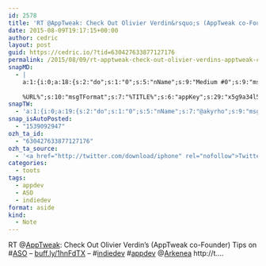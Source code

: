 ```yaml
---
id: 2578
title: 'RT @AppTweak: Check Out Olivier Verdin&rsquo;s (AppTweak co-Founder) Tips on #ASO &#8211; buff.ly/1hnFdTX &#8211; #indiedev #appdev @Arkenea http://t.…'
date: 2015-08-09T19:17:15+00:00
author: cedric
layout: post
guid: https://cedric.io/?tid=630427633877127176
permalink: /2015/08/09/rt-apptweak-check-out-olivier-verdins-apptweak-co-founder-tips-on-aso-buff-ly-1hnfdtx-indiedev-appdev-arkenea-http-t/
snapMD:
  - |
    a:1:{i:0;a:18:{s:2:"do";s:1:"0";s:5:"nName";s:9:"Medium #0";s:9:"msgFormat";s:19:"%FULLTEXT%
    
    %URL%";s:10:"msgTFormat";s:7:"%TITLE%";s:6:"appKey";s:29:"x5g9a34l5z294i5y2q284e4g54454";s:6:"appSec";s:85:"d3h0a44e4s2b4i5u2r234m5f5b4v2l5q2a444h574347464a454x2w20374447494c484b4w2c464f5u2d4z2";s:8:"inclTags";s:1:"1";s:7:"fltrsOn";i:0;s:5:"fltrs";a:0:{}s:7:"proxyOn";i:0;s:7:"useSURL";i:0;s:1:"v";i:350;s:4:"publ";s:1:"0";s:11:"accessToken";s:65:"2353413aa5437433e5648ccf74a16119308317c52d1a24d8ed99f26add037528a";s:12:"appAppUserID";s:65:"104b21fd8da79171a6e7bf800d03b4b761204f242935e05d2d86850a6b1635f77";s:14:"appAppUserName";s:26:"Cédric Bousmanne (akyrho)";s:13:"appAppUserURL";s:26:"https://medium.com/@akyrho";s:7:"pubList";a:0:{}}}
snapTW:
  - 'a:1:{i:0;a:19:{s:2:"do";s:1:"0";s:5:"nName";s:7:"@akyrho";s:9:"msgFormat";s:26:"%TITLE%. %EXCERPT% - %URL%";s:6:"appKey";s:55:"x5g9a8325v2y475r3c4m48584n53446p423r3r5u3e356j5j3k4r2p3";s:6:"appSec";s:105:"d3h0a94o46415u594v3q5l5n5l4r4x474x4j484o473u4i5w2m4k494z2k344n306n5r3l5v2s554p4n3p3k45495c3z4v4d3m3u5w525";s:7:"fltrsOn";i:0;s:5:"fltrs";a:0:{}s:7:"proxyOn";i:0;s:7:"useSURL";i:0;s:1:"v";i:350;s:5:"twURL";s:25:"http://twitter.com/akyrho";s:11:"accessToken";s:50:"6678782-Eyg60SCeh7762DEIsYtTPD5GVeOuSN8ATMdF2Lpppe";s:14:"accessTokenSec";s:45:"PgGDCbcYLJnR5esZjY9ID72A33mUNCYnQwaQTBsojSJNa";s:5:"tw140";i:0;s:10:"riComments";s:1:"1";s:11:"riCommentsM";s:1:"1";s:12:"riCommentsAA";s:1:"1";s:8:"attchImg";s:1:"1";s:9:"wpImgSize";s:4:"full";}}'
snap_isAutoPosted:
  - "1539092947"
ozh_ta_id:
  - "630427633877127176"
ozh_ta_source:
  - '<a href="http://twitter.com/download/iphone" rel="nofollow">Twitter for iPhone</a>'
categories:
  - toots
tags:
  - appdev
  - ASO
  - indiedev
format: aside
kind:
  - Note
---
```

RT <span class="username username_linked">@<a href="https://twitter.com/AppTweak" title="AppTweak">AppTweak</a></span>: Check Out Olivier Verdin&rsquo;s (AppTweak co-Founder) Tips on <span class="hashtag hashtag_local">#<a href="https://cedric.io/tag/aso/">ASO</a> &#8211; <a href="http://buff.ly/1hnFdTX" title="http://buff.ly/1hnFdTX" class="link link_untco">buff.ly/1hnFdTX</a> &#8211; <span class="hashtag hashtag_local">#<a href="https://cedric.io/tag/indiedev/">indiedev</a> <span class="hashtag hashtag_local">#<a href="https://cedric.io/tag/appdev/">appdev</a> <span class="username username_linked">@<a href="https://twitter.com/Arkenea" title="Arkenea">Arkenea</a></span> http://t.…</p>